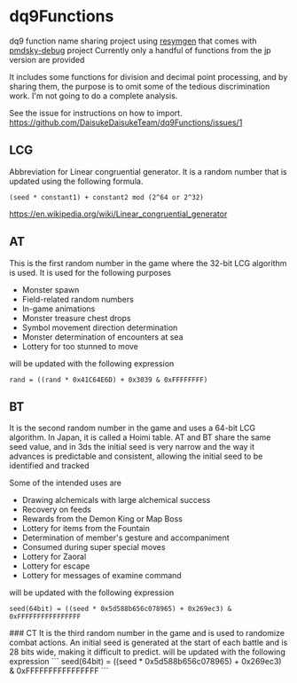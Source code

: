 # dq9Functions

dq9 function name sharing project using [resymgen](https://github.com/UsernameFodder/pmdsky-debug/blob/master/docs/resymgen.md) that comes with [pmdsky-debug](https://github.com/UsernameFodder/pmdsky-debug) project
Currently only a handful of functions from the jp version are provided

It includes some functions for division and decimal point processing, and by sharing them, the purpose is to omit some of the tedious discrimination work.
I'm not going to do a complete analysis.

See the issue for instructions on how to import.
https://github.com/DaisukeDaisukeTeam/dq9Functions/issues/1

## LCG
Abbreviation for Linear congruential generator.
It is a random number that is updated using the following formula.
```
(seed * constant1) + constant2 mod (2^64 or 2^32)
```
https://en.wikipedia.org/wiki/Linear_congruential_generator
<!--
Linear congruential generatorの略です。
次のような式で更新される乱数です
(seed * 定数1) + 定数2 mod (2^64 or 2^32)
-->

## AT
This is the first random number in the game where the 32-bit LCG algorithm is used. It is used for the following purposes
- Monster spawn
- Field-related random numbers
- In-game animations
- Monster treasure chest drops
- Symbol movement direction determination
- Monster determination of encounters at sea
- Lottery for too stunned to move

will be updated with the following expression
```
rand = ((rand * 0x41C64E6D) + 0x3039 & 0xFFFFFFFF)
```
<!--
32bit LCGアルゴリズムが採用されているゲーム内の1つ目の乱数です。下記の目的で使用されています。
- モンスタースポーン
- フィールド関連の乱数
- ゲーム内のアニメーション
- モンスターの宝箱ドロップ
- シンボルの移動方向決定
- 海上のエンカウントのモンスター決定
- too stunned to moveの抽選
次の式で更新されます
-->

## BT

It is the second random number in the game and uses a 64-bit LCG algorithm.
In Japan, it is called a Hoimi table.
AT and BT share the same seed value, and in 3ds the initial seed is very narrow and the way it advances is predictable and consistent, allowing the initial seed to be identified and tracked

Some of the intended uses are
- Drawing alchemicals with large alchemical success
- Recovery on feeds
- Rewards from the Demon King or Map Boss
- Lottery for items from the Fountain
- Determination of member's gesture and accompaniment
- Consumed during super special moves
- Lottery for Zaoral
- Lottery for escape
- Lottery for messages of examine command

will be updated with the following expression
```
seed(64bit) = ((seed * 0x5d588b656c078965) + 0x269ec3) & 0xFFFFFFFFFFFFFFFF
```

<!--
ゲームの2番目の乱数で、64-bit LCGアルゴリズムが採用されています。
日本ではホイミテーブルと呼ばれています。
ATとBTは同じシード値を共有し、3dsでは初期シードの幅が非常に狭く、進み方が予測可能で一貫性があるため、初期シードを特定して追跡することができます
使用目的の一部は次の通りです
- 錬金大成功のある錬金の抽選
- フィード上での回復
- 魔王or地図ボスの報酬
- 泉のアイテムの抽選
- メンバーのしぐさ、お供決定
- 超必殺技時に消費する
- ザオラルの抽選
- 逃げるの抽選
- examineコマンドのメッセージ抽選
次の式で更新されます
--!>

### CT
It is the third random number in the game and is used to randomize combat actions.
An initial seed is generated at the start of each battle and is 28 bits wide, making it difficult to predict.

will be updated with the following expression
```
seed(64bit) = ((seed * 0x5d588b656c078965) + 0x269ec3) & 0xFFFFFFFFFFFFFFFF
```
<!--
ゲームの3番目の乱数で、戦闘の行動の乱数に使用されています。
戦闘開始時に毎回初期シードが生成され、28bitの幅を持つため、予測することは困難です。
次の式で更新されます
--!>
